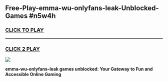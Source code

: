 
## Free-Play-emma-wu-onlyfans-leak-Unblocked-Games #n5w4h
<h3>
<a href="https://news.freeplayer.one?title=emma-wu-onlyfans-leak&ref=8M">CLICK TO PLAY</a></h3>
<hr>

<h3>
<a href="https://news.freeplayer.one?title=emma-wu-onlyfans-leak&ref=8M">CLICK 2 PLAY</a>
  
</h3>

<a href="https://news.freeplayer.one?title=emma-wu-onlyfans-leak&ref=8M"><img src="https://clearcache.store/games.png"></a>


**emma-wu-onlyfans-leak games unblocked: Your Gateway to Fun and Accessible Online Gaming**
